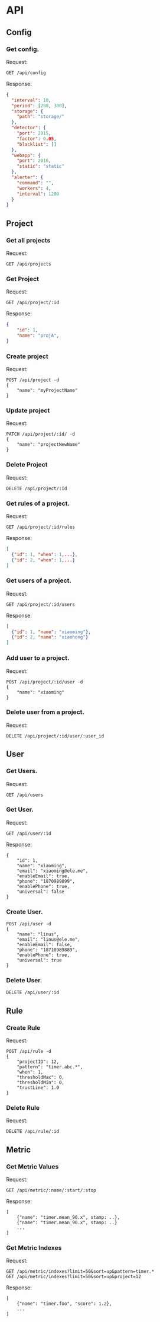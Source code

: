 API
===

Config
------

### Get config.

Request:

```
GET /api/config
```

Response:

```json
{
  "interval": 10,
  "period": [288, 300],
  "storage": {
    "path": "storage/"
  },
  "detector": {
    "port": 2015,
    "factor": 0.05,
    "blacklist": []
  },
  "webapp": {
    "port": 2016,
    "static": "static"
  },
  "alerter": {
    "command": "",
    "workers": 4,
    "interval": 1200
  }
}
```

Project
-------

### Get all projects

Request:

```
GET /api/projects
```

### Get Project

Request:

```
GET /api/project/:id
```

Response:

```json
{
    "id": 1,
    "name": "projA",
}
```

### Create project

Request:

```
POST /api/project -d
{
    "name": "myProjectName"
}
```

### Update project

Request:

```
PATCH /api/project/:id/ -d
{
    "name": "projectNewName"
}
```

### Delete Project

Request:

```
DELETE /api/project/:id
```

### Get rules of a project.

Request:

```
GET /api/project/:id/rules
```

Response:

```json
[
  {"id": 1, "when": 1,...},
  {"id": 2, "when": 1,...}
]
```

### Get users of a project.

Request:

```
GET /api/project/:id/users
```

Response:

```json
[
  {"id": 1, "name": "xiaoming"},
  {"id": 2, "name": "xiaohong"}
]
```

### Add user to a project.

Request:

```
POST /api/project/:id/user -d
{
    "name": "xiaoming"
}
```

### Delete user from a project.

Request:

```
DELETE /api/project/:id/user/:user_id
```

User
----

### Get Users.

Request:

```
GET /api/users
```

### Get User.

Request:

```
GET /api/user/:id
```

Response:

```
{
    "id": 1,
    "name": "xiaoming",
    "email": "xiaoming@ele.me",
    "enableEmail": true,
    "phone": "1870989899",
    "enablePhone": true,
    "universal": false
}
```

### Create User.

```
POST /api/user -d
{
    "name": "linus",
    "email": "linus@ele.me",
    "enableEmail": false,
    "phone": "18718989889",
    "enablePhone": true,
    "universal": true
}
```

### Delete User.

```
DELETE /api/user/:id
```

Rule
----

### Create Rule

Request:

```
POST /api/rule -d
{
    "projectID": 12,
    "pattern": "timer.abc.*",
    "when": 1,
    "thresholdMax": 0,
    "thresholdMin": 0,
    "trustLine": 1.0
}
```

### Delete Rule

Request:

```
DELETE /api/rule/:id
```

Metric
------

### Get Metric Values

Request:

```
GET /api/metric/:name/:start/:stop
```

Response:

```
[
    {"name": "timer.mean_90.x", stamp: ..},
    {"name": "timer.mean_90.x", stamp: ..}
    ...
]
```

### Get Metric Indexes

Request:

```
GET /api/metric/indexes?limit=50&sort=up&pattern=timer.*
GET /api/metric/indexes?limit=50&sort=up&project=12
```

Response:

```
[
    {"name": "timer.foo", "score": 1.2},
    ...
]
```
